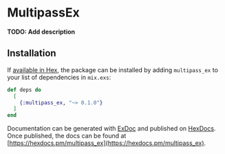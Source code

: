 # MultipassEx

**TODO: Add description**

## Installation

If [available in Hex](https://hex.pm/docs/publish), the package can be installed
by adding `multipass_ex` to your list of dependencies in `mix.exs`:

```elixir
def deps do
  [
    {:multipass_ex, "~> 0.1.0"}
  ]
end
```

Documentation can be generated with [ExDoc](https://github.com/elixir-lang/ex_doc)
and published on [HexDocs](https://hexdocs.pm). Once published, the docs can
be found at [https://hexdocs.pm/multipass_ex](https://hexdocs.pm/multipass_ex).

